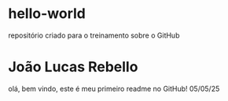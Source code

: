 # hello-world
repositório criado para o treinamento sobre o GitHub
# João Lucas Rebello
olá, bem vindo, este é meu primeiro readme no GitHub!
05/05/25
